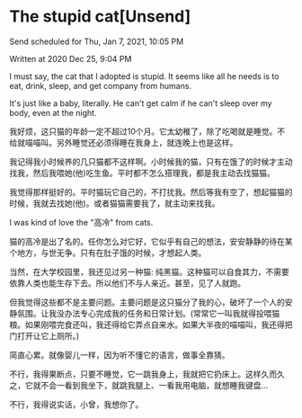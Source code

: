 # The stupid cat\[Unsend\]

Send scheduled for Thu, Jan 7, 2021, 10:05 PM





Written at 2020 Dec 25, 9:04 PM

I must say, the cat that I adopted is stupid. It seems like all he needs is to eat, drink, sleep, and get company from humans.

It's just like a baby, literally. He can't get calm if he can't sleep over my body, even at the night.



我好烦，这只猫的年龄一定不超过10个月。它太幼稚了，除了吃喝就是睡觉。不给就喵喵叫。另外睡觉还必须得睡在我身上，就连晚上也是这样。

我记得我小时候养的几只猫都不这样啊。小时候我的猫，只有在饿了的时候才主动找我，然后我喂她\(他\)吃生鱼。平时都不怎么搭理我，都是我主动去找猫猫。



我觉得那样挺好的。平时猫玩它自己的，不打扰我。然后等我有空了，想起猫猫的时候，我就去找她\(他\)。或者猫猫需要我了，就主动来找我。



I was kind of love the "高冷" from cats.

猫的高冷是出了名的。任你怎么对它好，它似乎有自己的想法，安安静静的待在某个地方，与世无争。只有在肚子饿的时候，才想起人类。

当然，在大学校园里，我还见过另一种猫: 纯黑猫。这种猫可以自食其力，不需要依靠人类也能生存下去。所以他们不与人亲近。甚至，见了人就跑。



但我觉得这些都不是主要问题。主要问题是这只猫分了我的心，破坏了一个人的安静氛围。让我没办法专心完成我的任务和日常计划。\(常常它一叫我就得投喂猫粮。如果刚喂完食还叫，我还得给它弄点自来水。如果大半夜的喵喵叫，我还得把门打开让它上厕所。\)

简直心累。就像婴儿一样，因为听不懂它的语言，做事全靠猜。



不行，我得果断点，只要不睡觉，它一跳我身上，我就把它扔床上。这样久而久之，它就不会一看到我坐下，就跳我腿上、一看我用电脑，就想睡我键盘...



不行，我得说实话，小曾，我想你了。

